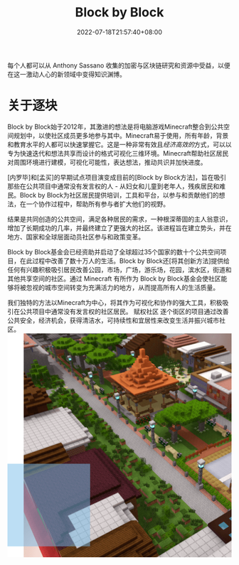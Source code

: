 ﻿---
weight: 
title: "Block by Block"
description: "每个人都可以从 Anthony Sassano 收集的加密与区块链研究和资源中受益，以便在这一激动人心的新领域中变得知识渊博"
date: 2022-07-18T21:57:40+08:00
lastmod: 2022-07-18T16:45:40+08:00
draft: false
authors: ["MineW"]
featuredImage: "block-by-block.jpg"
link: "https://www.blockbyblock.org/"
tags: ["元宇宙资讯","Block by Block"]
categories: ["navigation"]
navigation: ["元宇宙资讯"]
lightgallery: true
toc: true
pinned: false
recommend: false
recommend1: false
---
每个人都可以从 Anthony Sassano 收集的加密与区块链研究和资源中受益，以便在这一激动人心的新领域中变得知识渊博。

# 关于逐块

Block by Block始于2012年，其激进的想法是将电脑游戏Minecraft整合到公共空间规划中，以使社区成员更多地参与其中。Minecraft易于使用，所有年龄，背景和教育水平的人都可以快速掌握它。这是一种非常有效且*经济高效的*方式，可以以专为快速迭代和想法共享而设计的格式可视化三维环境。Minecraft帮助社区居民对周围环境进行建模，可视化可能性，表达想法，推动共识并加快进度。

[内罗毕]和[孟买]的早期试点项目演变成目前的[Block by Block方法]，旨在吸引那些在公共项目中通常没有发言权的人 - 从妇女和儿童到老年人，残疾居民和难民。Block by Block为社区居民提供培训，工具和平台，以参与和贡献他们的想法，在一个协作过程中，帮助所有参与者扩大他们的视野。

结果是共同创造的公共空间，满足各种居民的需求，一种根深蒂固的主人翁意识，增加了长期成功的几率，并最终建立了更强大的社区。该进程旨在建立势头，并在地方、国家和全球层面动员社区参与和政策变革。

Block by Block基金会已经资助并启动了全球超过35个国家的数十个公共空间项目，在此过程中改善了数十万人的生活。Block by Block还[将其创新方法]提供给任何有兴趣积极吸引居民改善公园，市场，广场，游乐场，花园，滨水区，街道和其他共享空间的社区。通过 Minecraft 有所作为
Block by Block基金会使社区能够将被忽视的城市空间转变为充满活力的地方，从而提高所有人的生活质量。

我们独特的方法以Minecraft为中心，将其作为可视化和协作的强大工具，积极吸引在公共项目中通常没有发言权的社区居民。
赋权社区
逐个街区的项目通过改善公共安全，经济机会，获得清洁水，可持续性和宜居性来改变生活并振兴城市社区。![block-by-bloc](block-by-bloc.png)